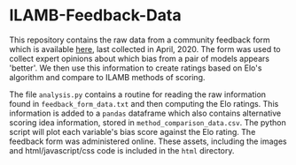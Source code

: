 # ILAMB-Feedback-Data

This repository contains the raw data from a community feedback form
which is available [here](https://www.ilamb.org/crowdsource/), last
collected in April, 2020. The form was used to collect expert opinions about which bias from a pair of models appears 'better'. We then use this information to create ratings based on Elo's algorithm and compare to ILAMB methods of scoring.

The file `analysis.py` contains a routine for reading the raw information found in `feedback_form_data.txt` and then computing the Elo ratings. This information is added to a `pandas` dataframe which also contains alternative scoring idea information, stored in `method_comparison_data.csv`. The python script will plot each variable's bias score against the Elo rating. The feedback form was administered online. These assets, including the images and html/javascript/css code is included in the `html` directory.
